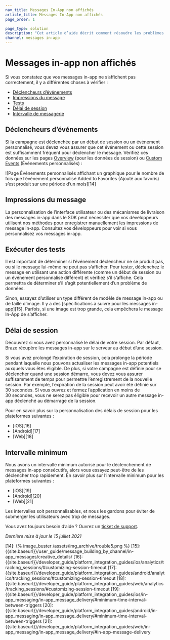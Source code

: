 ```yaml
---
nav_title: Messages In-App non affichés
article_title: Messages In-App non affichés
page_order: 1

page_type: solution
description: "Cet article d’aide décrit comment résoudre les problèmes d’affichage ou de rendu des messages in-app."
channel: messages in-app
---
```


# Messages in-app non affichés

Si vous constatez que vos messages in-app ne s’affichent pas correctement, il y a différentes choses à vérifier :

* [Déclencheurs d’événements](#event-triggers)
* [Impressions du message](#message-impressions)
* [Tests](#run-tests)
* [Délai de session](#session-timeout)
* [Intervalle de messagerie](#minimum-interval)

## Déclencheurs d’événements

Si la campagne est déclenchée par un début de session ou un événement personnalisé, vous devez vous assurer que cet événement ou cette session est suffisamment fréquent pour déclencher le message. Vérifiez ces données sur les pages [Overview][1] (pour les données de session) ou [Custom Events][2] (Événements personnalisés) :

![Page Événements personnalisés affichant un graphique pour le nombre de fois que l’événement personnalisé Added to Favorites (Ajouté aux favoris) s’est produit sur une période d’un mois][14]

## Impressions du message

La personnalisation de l’interface utilisateur ou des mécanismes de livraison des messages in-app dans le SDK peut nécessiter que vos développeurs utilisent nos méthodes pour enregistrer manuellement les impressions de message in-app. Consultez vos développeurs pour voir si vous personnalisez vos messages in-app.

## Exécuter des tests

Il est important de déterminer si l’événement déclencheur ne se produit pas, ou si le message lui-même ne peut pas s’afficher. Pour tester, déclenchez le message en utilisant une action différente (comme un début de session ou un événement personnalisé différent) et vérifiez s’il s’affiche. Cela permettra de déterminer s’il s’agit potentiellement d’un problème de données.

Sinon, essayez d’utiliser un type différent de modèle de message in-app ou de taille d’image. Il y a des [spécifications à suivre pour les messages in-app][15]. Parfois, si une image est trop grande, cela empêchera le message In-App de s’afficher.

## Délai de session

Découvrez si vous avez personnalisé le délai de votre session. Par défaut, Braze récupère les messages in-app sur le serveur au début d’une session.

Si vous avez prolongé l’expiration de session, cela prolonge la période pendant laquelle nous pouvons actualiser les messages in-app potentiels auxquels vous êtes éligible. De plus, si votre campagne est définie pour se déclencher quand une session démarre, vous devez vous assurer suffisamment de temps pour permettre l’enregistrement de la nouvelle session. Par exemple, l’expiration de la session peut avoir été définie sur 30 secondes. Si vous ouvrez et fermez l’application en moins de 30 secondes, vous ne serez pas éligible pour recevoir un autre message in-app déclenché au démarrage de la session. 

Pour en savoir plus sur la personnalisation des délais de session pour les plateformes suivantes :
* [iOS][16]
* [Android][17]
* [Web][18]

## Intervalle minimum

Nous avons un intervalle minimum autorisé pour le déclenchement de messages in-app consécutifs, alors vous essayez peut-être de les déclencher trop rapidement. En savoir plus sur l’intervalle minimum pour les plateformes suivantes : 
* [iOS][19]
* [Android][20]
* [Web][21]

Les intervalles soit personnalisables, et nous les gardons pour éviter de submerger les utilisateurs avec trop de messages.

Vous avez toujours besoin d’aide ? Ouvrez un [ticket de support]({{site.baseurl}}/braze_support/).

_Dernière mise à jour le 15 juillet 2021_

[1]: {{site.baseurl}}/user_guide/data_and_analytics/your_reports/understanding_your_app_usage_data/#understanding-your-app-usage-data
[2]: {{site.baseurl}}/user_guide/data_and_analytics/configuring_reporting/#configuring-reporting
[14]: {% image_buster /assets/img_archive/trouble5.png %}
[15]: {{site.baseurl}}/user_guide/message_building_by_channel/in-app_messages/creative_details/
[16]: {{site.baseurl}}/developer_guide/platform_integration_guides/ios/analytics/tracking_sessions/#customizing-session-timeout
[17]: {{site.baseurl}}/developer_guide/platform_integration_guides/android/analytics/tracking_sessions/#customizing-session-timeout
[18]: {{site.baseurl}}/developer_guide/platform_integration_guides/web/analytics/tracking_sessions/#customizing-session-timeout
[19]: {{site.baseurl}}/developer_guide/platform_integration_guides/ios/in-app_messaging/in-app_message_delivery/#minimum-time-interval-between-triggers
[20]: {{site.baseurl}}/developer_guide/platform_integration_guides/android/in-app_messaging/in-app_message_delivery/#minimum-time-interval-between-triggers
[21]: {{site.baseurl}}/developer_guide/platform_integration_guides/web/in-app_messaging/in-app_message_delivery/#in-app-message-delivery
